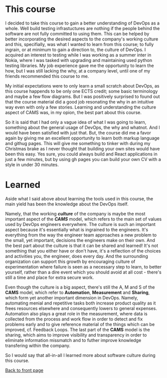 # This course
I decided to take this course to gain a better understanding of DevOps as a whole.
Well build testing infrastuctures are nothing if the people behind the software are not fully committed to using them. This can be helped by better incorporating the desired aspects to the company's working culture and this, specifially, was what I wanted to learn from this course; to fully ingrain, or at minimum to gain a direction to, the culture of DevOps.
I acquired an interest to testing while I was working as a summer inter in Nokia, where I was tasked with upgrading and maintaining used python testing libraries. My job experience gave me the opportunity to learn the how, but
I was still lacking the why, at a company level, until one of my friends recommended this course to me.

My initial expectations were to only learn a small scratch about DevOps, as this course happends to be only one ECTS credit; some basic terminology and maybe a few flow diagrams. But I was positively surprised to found out that
the course material did a good job resonating the why in an intuitive way even with only a few stories. Learning and understanding the culture aspect of CAMS was, in my opion, the best part about this course.

So it is said that I had only a vague idea of what I was going to learn, something about the general usage of DevOps, the why and whatnot. And I would have been satisfied with just that.
But, the course did me a favor again by giving me an excellent opportunity to learn both markup language and githug pages. This will give me something to tinker with during my Christmas brake as I never thought that building your own sites would have been this easy. Yes sure, you could always build and React applications in just a few minutes, but by using gh pages you can build your own CV with a style in under 30 minutes.

# Learned

Aside what I said above about learning the tools used in this course, the main yield has been the knowledge about the DevOps itself.

Namely, that the working **_culture_** of the company is maybe the most important aspect of the **_CAMS_** model, which refers to the main set of values used by DevOps engineers everywhere. The culture is such an important aspect because it's essentially what is ingrained to the engineers. It's everything from the way the engineer team approaches a new problem to the small, yet important, decisions the engineers make on their own. And the best part about the culture is that it can be shared and learned! It's not something that you either have or don't have, it's a reflection of the choices and activities you, the engineer, does every day. And the surrounding organization can support this growth by encouraging culture of experimentation where failure is seen as a necessary step to learn, to better yourself, rather than a dire event which you should avoid at all cost - there's still a time and place for extra secure work.

Even though  the culture is a big aspect, there's still the A, M and S of the **CAMS** model, which refer to **Automation**, **Measurement** and **Sharing**, which form yet another important dimension in DevOps. Namely, automating menial and repetitive tasks both increase product quality as it frees resources elsewhere and consequently lowers to general expenses.
Automation also plays a great role in the measurement, where data is collected from the process and work flow in order to detect and fix problems early and to give reference material of the things which can be improved, cf. Feedback Loops.
The last part of the **CAMS** model is the sharing, which aims to improve visibility and transparency in order to eliminate information missmatch and to futher improve knowledge transfering within the company.

So I would say that all-in-all I learned more about software culture during this course.

[Back to front page](https://aaltomcc.github.io/cs-ej4101-fall-2019-058-starter)

